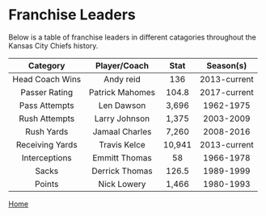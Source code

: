 # Franchise Leaders

Below is a table of franchise leaders in different catagories throughout the Kansas City Chiefs history.

| Category | Player/Coach | Stat | Season(s) |
| :----: | :----: | :----: | :----: |
| Head Coach Wins | Andy reid | 136 | 2013-current |
| Passer Rating | Patrick Mahomes | 104.8 | 2017-current |
| Pass Attempts | Len Dawson | 3,696 | 1962-1975 |
| Rush Attempts | Larry Johnson | 1,375 | 2003-2009 |
| Rush Yards | Jamaal Charles | 7,260 | 2008-2016 |
| Receiving Yards | Travis Kelce | 10,941 | 2013-current |
| Interceptions | Emmitt Thomas | 58 | 1966-1978 |
| Sacks | Derrick Thomas | 126.5 | 1989-1999 |
| Points | Nick Lowery | 1,466 | 1980-1993 |

[Home]()